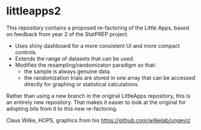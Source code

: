 # littleapps2

This repository contains a proposed re-factoring of the Little Apps, based on feedback from year 2 of the StatPREP project. 

* Uses shiny dashboard for a more consistent UI and more compact controls.
* Extends the range of datasets that can be used.
* Modifies the resampling/randomizaton paradigm so that:
    - the sample is always genuine data.
    - the randomization trials are stored in one array that can be accessed directly for graphing or statistical calculations.
    
Rather than using a new branch in the original LittleApps repository, this is an entirely new repository. That makes it easier to look at the original for adopting bits from it to this new re-factoring.
    
    
Claus Wilke, HOPS, graphics from his https://github.com/wilkelab/ungeviz
